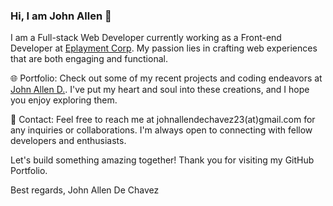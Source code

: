 ### Hi, I am John Allen 👋

I am a Full-stack Web Developer currently working as a Front-end Developer at [Eplayment Corp](https://www.eplayment.com). My passion lies in crafting web experiences that are both engaging and functional.

🌐 Portfolio: Check out some of my recent projects and coding endeavors at [John Allen D.](https://johnallend.netlify.app). I've put my heart and soul into these creations, and I hope you enjoy exploring them.

📧 Contact: Feel free to reach me at johnallendechavez23(at)gmail.com for any inquiries or collaborations. I'm always open to connecting with fellow developers and enthusiasts.

Let's build something amazing together! Thank you for visiting my GitHub Portfolio.

Best regards,
John Allen De Chavez
